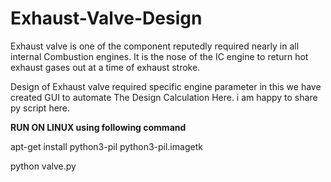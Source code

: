 # Exhaust-Valve-Design

Exhaust valve is one of the component reputedly required nearly in all internal Combustion engines. It is the nose of the IC
engine to return hot exhaust gases out at a time of exhaust stroke.

Design of Exhaust valve required specific engine parameter in this we have created GUI to automate The Design Calculation Here. i am happy to share py script here.

<b>RUN ON LINUX using following command</b> 

<p>apt-get install python3-pil python3-pil.imagetk</p>
<p>python valve.py</p> 
